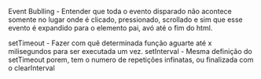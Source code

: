 Event Bublling - Entender que toda o evento disparado não acontece somente no lugar onde é clicado, pressionado, scrollado e sim que esse evento é expandido para o elemento pai, avó até o fim do html.

setTimeout - Fazer com quê determinada função aguarte até x milisegundos para ser executada um vez.
setInterval - Mesma definição do setTimeout porem, tem o numero de repetições infinatas, ou finalizada com o clearInterval